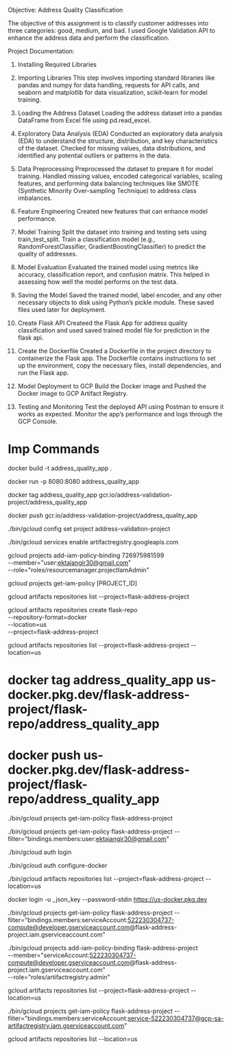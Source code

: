 Objective: Address Quality Classification

The objective of this assignment is to classify customer addresses into three categories: good, medium, and bad. I used Google Validation API to enhance the address data and perform the classification.

Project Documentation:

1. Installing Required Libraries

2. Importing Libraries
This step involves importing standard libraries like pandas and numpy for data handling, requests for API calls, and seaborn and matplotlib for data visualization, scikit-learn for model training.

3. Loading the Address Dataset
Loading the address dataset into a pandas DataFrame from Excel file using pd.read_excel.

4. Exploratory Data Analysis (EDA)
Conducted an exploratory data analysis (EDA) to understand the structure, distribution, and key characteristics of the dataset. Checked for missing values, data distributions, and identified any potential outliers or patterns in the data.

5. Data Preprocessing
Preprocessed the dataset to prepare it for model training. Handled missing values, encoded categorical variables, scaling features, and performing data balancing techniques like SMOTE (Synthetic Minority Over-sampling Technique) to address class imbalances.

6. Feature Engineering
Created new features that can enhance model performance.

7. Model Training
Split the dataset into training and testing sets using train_test_split. Train a classification model (e.g., RandomForestClassifier, GradientBoostingClassifier) to predict the quality of addresses.

8. Model Evaluation
Evaluated the trained model using metrics like accuracy, classification report, and confusion matrix. This helped in assessing how well the model performs on the test data.

9. Saving the Model
Saved the trained model, label encoder, and any other necessary objects to disk using Python’s pickle module. These saved files used later for deployment.

10. Create Flask API
Createed the Flask App for address quality classification and used saved trained model file for prediction in the flask api.

11. Create the Dockerfile
Created a Dockerfile in the project directory to containerize the Flask app. The Dockerfile contains instructions to set up the environment, copy the necessary files, install dependencies, and run the Flask app.

12. Model Deployment to GCP
Build the Docker image and Pushed the Docker image to GCP Artifact Registry.

13. Testing and Monitoring
Test the deployed API using Postman to ensure it works as expected.
Monitor the app’s performance and logs through the GCP Console.



# Imp Commands

docker build -t address_quality_app .

docker run -p 8080:8080 address_quality_app

docker tag address_quality_app gcr.io/address-validation-project/address_quality_app

docker push gcr.io/address-validation-project/address_quality_app

./bin/gcloud config set project address-validation-project

./bin/gcloud services enable artifactregistry.googleapis.com

gcloud projects add-iam-policy-binding 726975981599 \
    --member="user:ektajangir30@gmail.com" \
    --role="roles/resourcemanager.projectIamAdmin"

gcloud projects get-iam-policy [PROJECT_ID]

gcloud artifacts repositories list --project=flask-address-project

gcloud artifacts repositories create flask-repo \
    --repository-format=docker \
    --location=us \
    --project=flask-address-project

gcloud artifacts repositories list --project=flask-address-project --location=us


# docker tag address_quality_app us-docker.pkg.dev/flask-address-project/flask-repo/address_quality_app

# docker push us-docker.pkg.dev/flask-address-project/flask-repo/address_quality_app


./bin/gcloud projects get-iam-policy flask-address-project

./bin/gcloud projects get-iam-policy flask-address-project --filter="bindings.members:user:ektajangir30@gmail.com"

./bin/gcloud auth login

./bin/gcloud auth configure-docker

./bin/gcloud artifacts repositories list --project=flask-address-project --location=us

docker login -u _json_key --password-stdin https://us-docker.pkg.dev


./bin/gcloud projects get-iam-policy flask-address-project --filter="bindings.members:serviceAccount:522230304737-compute@developer.gserviceaccount.com@flask-address-project.iam.gserviceaccount.com"

./bin/gcloud projects add-iam-policy-binding flask-address-project \
    --member="serviceAccount:522230304737-compute@developer.gserviceaccount.com@flask-address-project.iam.gserviceaccount.com" \
    --role="roles/artifactregistry.admin"

gcloud artifacts repositories list --project=flask-address-project --location=us

./bin/gcloud projects get-iam-policy flask-address-project --filter="bindings.members:serviceAccount:service-522230304737@gcp-sa-artifactregistry.iam.gserviceaccount.com"

gcloud artifacts repositories list --location=us


